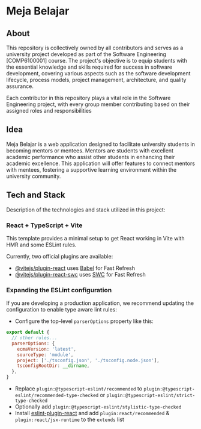 # Meja Belajar

## About
This repository is collectively owned by all contributors and serves as a university project developed as part of the Software Engineering [COMP6100001] course. The project's objective is to equip students with the essential knowledge and skills required for success in software development, covering various aspects such as the software development lifecycle, process models, project management, architecture, and quality assurance.

Each contributor in this repository plays a vital role in the Software Engineering project, with every group member contributing based on their assigned roles and responsibilities

## Idea 
Meja Belajar is a web application designed to facilitate university students in becoming mentors or mentees. Mentors are students with excellent academic performance who assist other students in enhancing their academic excellence. This application will offer features to connect mentors with mentees, fostering a supportive learning environment within the university community.

## Tech and Stack
Description of the technologies and stack utilized in this project:

### React + TypeScript + Vite

This template provides a minimal setup to get React working in Vite with HMR and some ESLint rules.

Currently, two official plugins are available:

- [@vitejs/plugin-react](https://github.com/vitejs/vite-plugin-react/blob/main/packages/plugin-react/README.md) uses [Babel](https://babeljs.io/) for Fast Refresh
- [@vitejs/plugin-react-swc](https://github.com/vitejs/vite-plugin-react-swc) uses [SWC](https://swc.rs/) for Fast Refresh

### Expanding the ESLint configuration

If you are developing a production application, we recommend updating the configuration to enable type aware lint rules:

- Configure the top-level `parserOptions` property like this:

```js
export default {
  // other rules...
  parserOptions: {
    ecmaVersion: 'latest',
    sourceType: 'module',
    project: ['./tsconfig.json', './tsconfig.node.json'],
    tsconfigRootDir: __dirname,
  },
}
```

- Replace `plugin:@typescript-eslint/recommended` to `plugin:@typescript-eslint/recommended-type-checked` or `plugin:@typescript-eslint/strict-type-checked`
- Optionally add `plugin:@typescript-eslint/stylistic-type-checked`
- Install [eslint-plugin-react](https://github.com/jsx-eslint/eslint-plugin-react) and add `plugin:react/recommended` & `plugin:react/jsx-runtime` to the `extends` list
